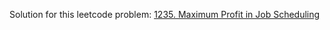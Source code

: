 Solution for this leetcode problem: [1235. Maximum Profit in Job Scheduling](https://leetcode.com/problems/maximum-profit-in-job-scheduling)
